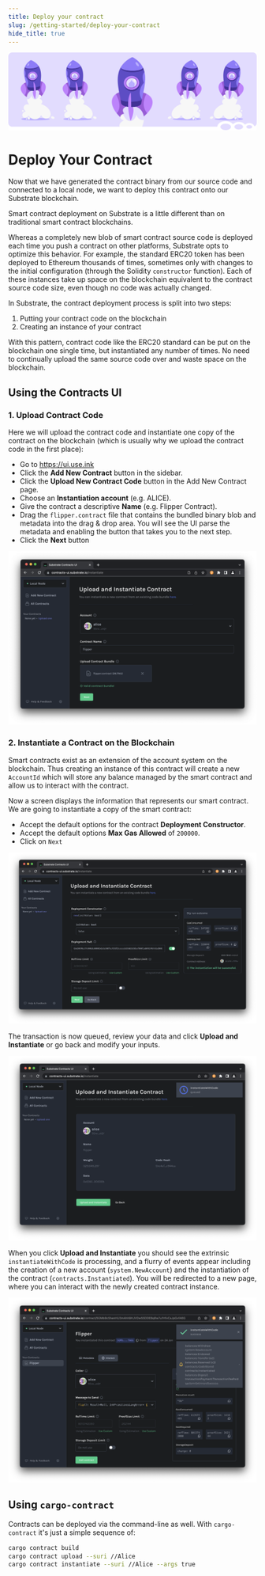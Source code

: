 ```yaml
---
title: Deploy your contract
slug: /getting-started/deploy-your-contract
hide_title: true
---
```


![Rocket Title Picture](/img/title/rocket.svg)

# Deploy Your Contract

Now that we have generated the contract binary from our source code and connected to a local node, we want
to deploy this contract onto our Substrate blockchain.

Smart contract deployment on Substrate is a little different than on traditional smart contract
blockchains.

Whereas a completely new blob of smart contract source code is deployed each time you push a
contract on other platforms, Substrate opts to optimize this behavior. For example, the standard
ERC20 token has been deployed to Ethereum thousands of times, sometimes only with changes to the
initial configuration (through the Solidity `constructor` function). Each of these instances take
up space on the blockchain equivalent to the contract source code size, even though no code was
actually changed.

In Substrate, the contract deployment process is split into two steps:

1. Putting your contract code on the blockchain
2. Creating an instance of your contract

With this pattern, contract code like the ERC20 standard can be put on the blockchain one single
time, but instantiated any number of times. No need to continually upload the same source code over
and waste space on the blockchain.

## Using the Contracts UI

### 1. Upload Contract Code

Here we will upload the contract code and instantiate one copy of the contract on the blockchain
(which is usually why we upload the contract code in the first place):

- Go to https://ui.use.ink
- Click the **Add New Contract** button in the sidebar.
- Click the **Upload New Contract Code** button in the Add New Contract page.
- Choose an **Instantiation account** (e.g. ALICE).
- Give the contract a descriptive **Name** (e.g. Flipper Contract).
- Drag the `flipper.contract` file that contains the bundled binary blob and metadata into the drag
  & drop area. You will see the UI parse the metadata and enabling the button that takes you to the next step.
- Click the **Next** button

![Flipper Instantiate Contract 01](/img/contracts-ui-0.png)

### 2. Instantiate a Contract on the Blockchain

Smart contracts exist as an extension of the account system on the blockchain. Thus creating an
instance of this contract will create a new `AccountId` which will store any balance managed by the
smart contract and allow us to interact with the contract.

Now a screen displays the information that represents our smart contract. We are going to
instantiate a copy of the smart contract:

- Accept the default options for the contract **Deployment Constructor**.
- Accept the default options **Max Gas Allowed** of `200000`.
- Click on `Next`

![Flipper Instantiate Contract 02](/img/contracts-ui-1.png)

The transaction is now queued, review your data and click **Upload and Instantiate** or go back and modify your inputs.

![Flipper Instantiate Contract 03](/img/contracts-ui-2.png)

When you click **Upload and Instantiate** you should see
the extrinsic `instantiateWithCode` is processing, and a flurry of events appear including the
creation of a new account (`system.NewAccount`) and the instantiation of the contract
(`contracts.Instantiated`).
You will be redirected to a new page, where you can interact with the newly created contract instance.

![Flipper Instantiate Success](/img/contracts-ui-3.png)

## Using `cargo-contract`

Contracts can be deployed via the command-line as well. With `cargo-contract`
it's just a simple sequence of:

```bash
cargo contract build
cargo contract upload --suri //Alice
cargo contract instantiate --suri //Alice --args true
```
